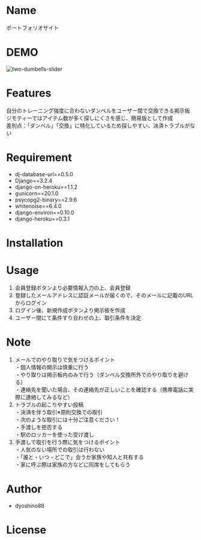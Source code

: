 # Name

ポートフォリオサイト

# DEMO

![two-dumbells-slider](https://github.com/dyoshino88/Django-app/assets/130971236/39053698-1194-4696-b763-6f0b181a8963)

# Features
自分のトレーニング強度に合わないダンベルをユーザー間で交換できる掲示板<br>
ジモティーではアイテム数が多く探しにくさを感じ、簡易版として作成<br>
差別点：「ダンベル」「交換」に特化しているため探しやすい、決済トラブルがない<br>

# Requirement

* dj-database-url==0.5.0
* Django==3.2.4
* django-on-heroku==1.1.2
* gunicorn==20.1.0
* psycopg2-binary==2.9.6
* whitenoise==6.4.0
* django-environ==0.10.0
* django-heroku==0.3.1

# Installation

# Usage

1. 会員登録ボタンより必要情報入力の上、会員登録<br>
2. 登録したメールアドレスに認証メールが届くので、そのメールに記載のURLからログイン<br>
3. ログイン後、新規作成ボタンより掲示板を作成<br>
4. ユーザー間にて条件すり合わせの上、取引条件を決定<br>

# Note

1. メールでのやり取りで気をつけるポイント<br>
・個人情報の開示は慎重に行う<br>
・やり取りは掲示板内のみで行う（ダンベル交換所外でのやり取りを避ける）<br>
・連絡先を聞いた場合、その連絡先が正しいことを確認する（携帯電話に実際に連絡してみるなど）<br>
2. トラブルの起こりやすい投稿<br>
・決済を伴う取引※原則交換での取引<br>
・次のような取引には十分ご注意ください！ <br>
・手渡しを拒否する<br>
・駅のロッカーを使った受け渡し<br>
3. 手渡しで取引を行う際に気をつけるポイント<br>
・人気のない場所での取引は行わない<br>
・「誰と・いつ・どこで」会うか家族や知人と共有する<br>
・家に呼ぶ際は家族の方などに同席をしてもらう<br>

# Author

* dyoshino88


# License

